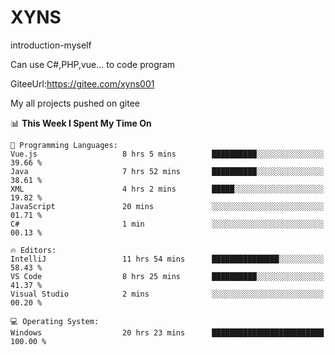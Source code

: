 # XYNS
introduction-myself

Can use C#,PHP,vue... to code program

GiteeUrl:https://gitee.com/xyns001

My all projects pushed on gitee

<!--START_SECTION:waka-->
📊 **This Week I Spent My Time On** 

```text
💬 Programming Languages: 
Vue.js                   8 hrs 5 mins        ██████████░░░░░░░░░░░░░░░   39.66 % 
Java                     7 hrs 52 mins       ██████████░░░░░░░░░░░░░░░   38.61 % 
XML                      4 hrs 2 mins        █████░░░░░░░░░░░░░░░░░░░░   19.82 % 
JavaScript               20 mins             ░░░░░░░░░░░░░░░░░░░░░░░░░   01.71 % 
C#                       1 min               ░░░░░░░░░░░░░░░░░░░░░░░░░   00.13 % 

🔥 Editors: 
IntelliJ                 11 hrs 54 mins      ███████████████░░░░░░░░░░   58.43 % 
VS Code                  8 hrs 25 mins       ██████████░░░░░░░░░░░░░░░   41.37 % 
Visual Studio            2 mins              ░░░░░░░░░░░░░░░░░░░░░░░░░   00.20 % 

💻 Operating System: 
Windows                  20 hrs 23 mins      █████████████████████████   100.00 % 
```


<!--END_SECTION:waka-->
